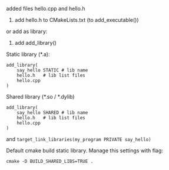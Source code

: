 added files hello.cpp and hello.h

1. add hello.h to CMakeLists.txt (to add_executable())

or add as library:
1. add add_library()

Static library (*.a):
```
add_library(
    say_hello STATIC # lib name
    hello.h   # lib list files
    hello.cpp 
)
```
Shared library (*.so / *.dylib)
```
add_library(
    say_hello SHARED # lib name
    hello.h   # lib list files
    hello.cpp 
)
```
and `target_link_libraries(my_program PRIVATE say_hello)`


Default cmake build static library. Manage this settings with flag:

`cmake -D BUILD_SHARED_LIBS=TRUE .`